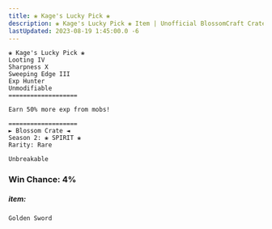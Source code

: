 ```yaml
---
title: ❀ Kage's Lucky Pick ❀
description: ❀ Kage's Lucky Pick ❀ Item | Unofficial BlossomCraft Crate & Item Documentation
lastUpdated: 2023-08-19 1:45:00.0 -6
---
```

```
❀ Kage's Lucky Pick ❀
Looting IV
Sharpness X
Sweeping Edge III
Exp Hunter
Unmodifiable
===================

Earn 50% more exp from mobs!

===================
► Blossom Crate ◄
Season 2: ❀ SPIRIT ❀
Rarity: Rare

Unbreakable
```
### Win Chance: 4%

##### item:
`Golden Sword`